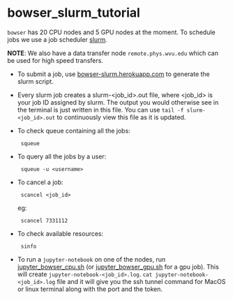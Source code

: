# bowser_slurm_tutorial

`bowser` has 20 CPU nodes and 5 GPU nodes at the moment. To schedule jobs we use a job scheduler [slurm](https://slurm.schedmd.com/documentation.html).

**NOTE**: We also have a data transfer node `remote.phys.wvu.edu` which can be used for high speed transfers.

- To submit a job, use [bowser-slurm.herokuapp.com](https://bowser-slurm.herokuapp.com) to generate the slurm script.

- Every slurm job creates a slurm-<job_id>.out file, where <job_id> is your job ID assigned by slurm. The output you would otherwise see in the terminal is just written in this file. You can use `tail -f slurm-<job_id>.out` to continuously view this file as it is updated.
      
- To check queue containing all the jobs:

       squeue
      
- To query all the jobs by a user:

       squeue -u <username>
      
- To cancel a job:

       scancel <job_id>
      
    eg:
    
       scancel 7331112


- To check available resources:

       sinfo
      
- To run a `jupyter-notebook` on one of the nodes, run [jupyter_bowser_cpu.sh](https://github.com/devanshkv/bowser_slurm_tutorial/blob/master/jupyter_bowser_cpu.sh) (or [jupyter_bowser_gpu.sh](https://github.com/devanshkv/bowser_slurm_tutorial/blob/master/jupyter_bowser_gpu.sh) for a gpu job). This will create `jupyter-notebook-<job_id>.log`. `cat jupyter-notebook-<job_id>.log` file and it will give you the ssh tunnel command for MacOS or linux terminal along with the port and the token.
